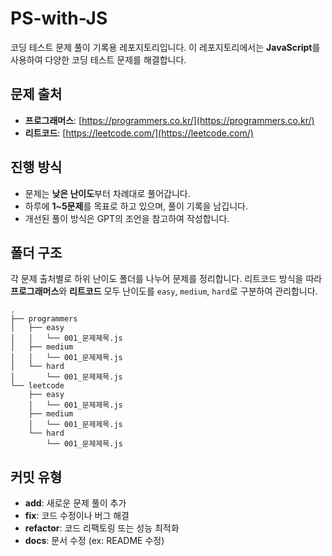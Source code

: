 # PS-with-JS

코딩 테스트 문제 풀이 기록용 레포지토리입니다. 이 레포지토리에서는 **JavaScript**를 사용하여 다양한 코딩 테스트 문제를 해결합니다.

## 문제 출처

- **프로그래머스**: [https://programmers.co.kr/](https://programmers.co.kr/)
- **리트코드**: [https://leetcode.com/](https://leetcode.com/)

## 진행 방식

- 문제는 **낮은 난이도**부터 차례대로 풀어갑니다.
- 하루에 **1~5문제**를 목표로 하고 있으며, 풀이 기록을 남깁니다.
- 개선된 풀이 방식은 GPT의 조언을 참고하여 작성합니다.

## 폴더 구조

각 문제 출처별로 하위 난이도 폴더를 나누어 문제를 정리합니다. 리트코드 방식을 따라 **프로그래머스**와 **리트코드** 모두 난이도를 `easy`, `medium`, `hard`로 구분하여 관리합니다.

```plaintext
.
├── programmers
│   ├── easy
│   │   └── 001_문제제목.js
│   ├── medium
│   │   └── 001_문제제목.js
│   └── hard
│       └── 001_문제제목.js
└── leetcode
    ├── easy
    │   └── 001_문제제목.js
    ├── medium
    │   └── 001_문제제목.js
    └── hard
        └── 001_문제제목.js

```

## 커밋 유형

- **add**: 새로운 문제 풀이 추가
- **fix**: 코드 수정이나 버그 해결
- **refactor**: 코드 리팩토링 또는 성능 최적화
- **docs**: 문서 수정 (ex: README 수정)
